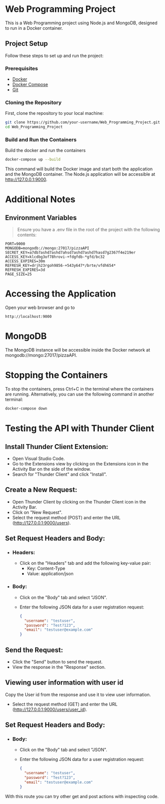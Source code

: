 # Web Programming Project

This is a Web Programming project using Node.js and MongoDB, designed to run in a Docker container.

## Project Setup

Follow these steps to set up and run the project:

### Prerequisites

- [Docker](https://www.docker.com/get-started)
- [Docker Compose](https://docs.docker.com/compose/install/)
- [Git](https://git-scm.com/)

### Cloning the Repository

First, clone the repository to your local machine:

```bash
git clone https://github.com/your-username/Web_Programming_Project.git
cd Web_Programming_Project
```

### Build and Run the Containers

Build the docker and run the containers

```bash
docker-compose up --build
```

This command will build the Docker image and start both the application and the MongoDB container. The Node.js application will be accessible at http://127.0.0.1:9000.


# Additional Notes

## Environment Variables

> Ensure you have a .env file in the root of the project with the following contents:


```env
PORT=9000
MONGODB=mongodb://mongo:27017/pizzaAPI
SECRET_KEY=a7db7ashd7ashd7ahsd7ashd7ashd7hasd7g2367f4e219er
ACCESS_KEY=klcdbg3of78hrovi-+fdgfdb-*gfd/bc32
ACCESS_EXPIRES=30m
REFRESH_KEY=drjh23rgoh9856-+543y647*/brte/vfdh654*
REFRESH_EXPIRES=3d
PAGE_SIZE=25
```

# Accessing the Application
Open your web browser and go to
```web
http://localhost:9000
```
# MongoDB

The MongoDB instance will be accessible inside the Docker network at mongodb://mongo:27017/pizzaAPI.

# Stopping the Containers

To stop the containers, press Ctrl+C in the terminal where the containers are running. Alternatively, you can use the following command in another terminal:

```bash
docker-compose down
```

# Testing the API with Thunder Client

## Install Thunder Client Extension:

- Open Visual Studio Code.
- Go to the Extensions view by clicking on the Extensions icon in the Activity Bar on the side of the window.
- Search for "Thunder Client" and click "Install".


## Create a New Request:

- Open Thunder Client by clicking on the Thunder Client icon in the Activity Bar.
- Click on "New Request".
- Select the request method (POST) and enter the URL (http://127.0.0.1:9000/users).

## Set Request Headers and Body:

 - ### Headers:
   - Click on the "Headers" tab and add the following key-value pair:
     - Key: Content-Type
     - Value: application/json

- ### Body:
  - Click on the "Body" tab and select "JSON".
  - Enter the following JSON data for a user registration request:
 
    ```json
    {
      "username": "testuser",
      "password": "Test?123",
      "email": "testuser@example.com"
    }
    ```

## Send the Request:
  - Click the "Send" button to send the request.
  - View the response in the "Response" section.

## Viewing user information with user id
Copy the User id from the response and use it to view user information.
 - Select the request method (GET) and enter the URL (http://127.0.0.1:9000/users/user_id).

## Set Request Headers and Body:

- ### Body:
  - Click on the "Body" tab and select "JSON".
  - Enter the following JSON data for a user registration request:
 
    ```json
    {
      "username": "testuser",
      "password": "Test?123",
      "email": "testuser@example.com"
    }
    ```

With this route you can try other get and post actions with inspecting code.




